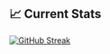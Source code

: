 ## 📈 Current Stats
[![GitHub Streak](https://github-readme-streak-stats.herokuapp.com?user=Abu-Rayhan-66&theme=transparent)](https://git.io/streak-stats)
